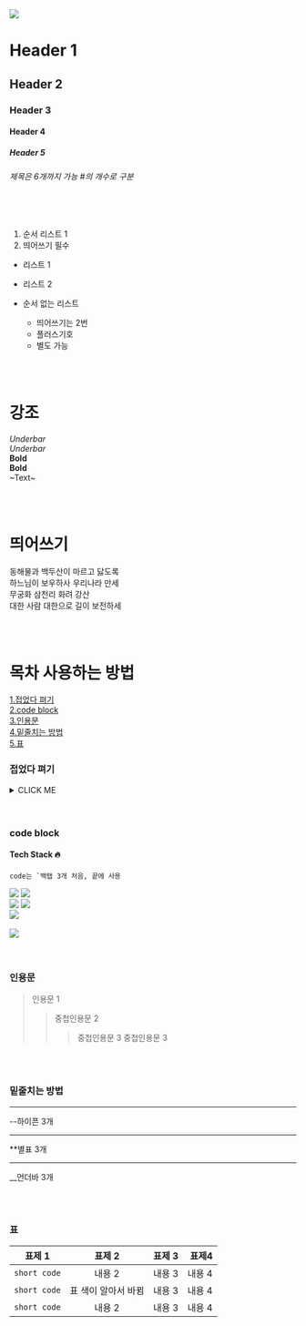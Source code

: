 <img src="https://capsule-render.vercel.app/api?type=waving&color=auto&height=200&section=header&text=ReadMeDecoration&fontSize=90" />

# Header 1
## Header 2
### Header 3
#### Header 4
##### Header 5
###### 제목은 6개까지 가능 #의 개수로 구분

<br>
<br>

1. 순서 리스트 1
2. 띄어쓰기 필수
  - 리스트 1
  - 리스트 2
 
- 순서 없는 리스트
  - 띄어쓰기는 2번
  + 플러스기호
  * 별도 가능

<br>
<br>

# 강조
_Underbar_  
*Underbar* <br>
__Bold__  
**Bold**<br>
~Text~

<br>
<br>

# 띄어쓰기
동해물과 백두산이 마르고 닳도록  
하느님이 보우하사 우리나라  만세<br>  <!--띄어쓰기 2번-->
무궁화 삼천리 화려 강산<br>
대한 사람 대한으로 길이 보전하세


<br>
<br>


# 목차 사용하는 방법
[1.접었다 펴기](#접었다-펴기)<br>
[2.code block](#code-block)<br>
[3.인용문](#인용문)<br>
[4.밑줄치는 방법](#밑줄치는-방법)<br>
[5.표](#표)

 
### 접었다 펴기
<details>
<summary>CLICK ME</summary>
 각주-각주
</details> 




<br>
<br>


### code block

<!-- <div align=center> 가운데 정렬-->
#### Tech Stack 🔥
<!-- </div> -->
```
code는 `백탭 3개 처음, 끝에 사용
```
<div>
<img src="https://img.shields.io/badge/JavaScript-F7DF1E?style=flat&logo=JavaScript&logoColor=white" />
<img src="https://img.shields.io/badge/jQuery-0769AD?style=flat&logo=jQuery&logoColor=white" /><br>
  <img src="https://img.shields.io/badge/Figma-000000?style=flat&logo=Figma&logoColor=white" />
    <img src="https://img.shields.io/badge/Adobe-000000?style=flat&logo=Adobe&logoColor=white" />
  
</div>
  <div>
<img src="https://github-readme-stats.vercel.app/api/top-langs/?username=growoong&layout=compact"><br><br>
<img src="https://github-readme-stats.vercel.app/api?username=growoong&show_icons=true">
</div>



<br>
<br>

### 인용문

> 인용문 1
> 
> > 중첩인용문 2
> > > 중첩인용문 3
> > > 중첩인용문 3


<br>
<br>

### 밑줄치는 방법

---
--하이픈 3개
 
***
**별표 3개
 
___
__언더바 3개

<br>
<br>

### 표

| 표제 1 | 표제 2 | 표제 3 | 표제4 |
|---|:---:|:---:|---:|
| `short code` | 내용 2 | 내용 3 | 내용 4 |
| `short code` | 표 색이 알아서 바뀜 | 내용 3 | 내용 4 |
| `short code` | 내용 2 | 내용 3 | 내용 4 |


<br>
<br>
